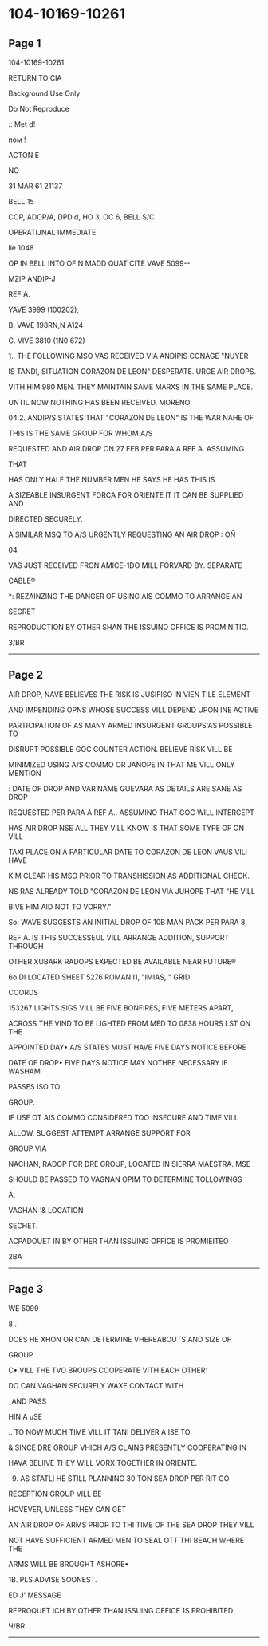 # 104-10169-10261

## Page 1

104-10169-10261

RETURN TO CIA

Background Use Only

Do Not Reproduce

:: Met d!

пом !

ACTON E

NO

31 MAR 61 21137

BELL 15

COP, ADOP/A, DPD d, HO 3, OC 6, BELL S/C

OPERATIJNAL IMMEDIATE

lie 1048

OP IN BELL INTO OFIN MADD QUAT CITE VAVE 5099--

MZIP ANDIP-J

REF A.

YAVE 3999 (100202),

B. VAVE 198RN,N A124

C. VIVE 3810 (1N0 672)

1.. THE FOLLOWING MSO VAS RECEIVED VIA ANDIPIS CONAGE "NUYER

IS TANDI, SITUATION CORAZON DE LEON" DESPERATE. URGE AIR DROPS.

VITH HIM 980 MEN. THEY MAINTAIN SAME MARXS IN THE SAME PLACE.

UNTIL NOW NOTHING HAS BEEN RECEIVED. MORENO:

04 2. ANDIP/S STATES THAT "CORAZON DE LEON" IS THE WAR NAHE OF

THIS IS THE SAME GROUP FOR WHOM A/S

REQUESTED AND AIR DROP ON 27 FEB PER PARA A REF A. ASSUMING

THAT

HAS ONLY HALF THE NUMBER MEN HE SAYS HE HAS THIS IS

A SIZEABLE INSURGENT FORCA FOR ORIENTE IT IT CAN BE SUPPLIED AND

DIRECTED SECURELY.

A SIMILAR MSQ TO A/S URGENTLY REQUESTING AN AIR DROP : OÑ

04

VAS JUST RECEIVED FRON AMICE-1DO MILL FORVARD BY. SEPARATE

CABLE®

*: REZAINZING THE DANGER OF USING AIS COMMO TO ARRANGE AN

SEGRET

REPRODUCTION BY OTHER SHAN THE ISSUINO OFFICE IS PROMINITIO.

3/BR

---

## Page 2

AIR DROP, NAVE BELIEVES THE RISK IS JUSIFISO IN VIEN TILE ELEMENT

AND IMPENDING OPNS WHOSE SUCCESS VILL DEPEND UPON INE ACTIVE

PARTICIPATION OF AS MANY ARMED INSURGENT GROUPS'AS POSSIBLE TO

DISRUPT POSSIBLE GOC COUNTER ACTION. BELIEVE RISK VILL BE

MINIMIZED USING A/S COMMO OR JANOPE IN THAT ME VILL ONLY MENTION

: DATE OF DROP AND VAR NAME GUEVARA AS DETAILS ARE SANE AS DROP

REQUESTED PER PARA A REF A.. ASSUMINO THAT GOC WILL INTERCEPT

HAS AIR DROP NSE ALL THEY VILL KNOW IS THAT SOME TYPE OF ON VILL

TAXI PLACE ON A PARTICULAR DATE TO CORAZON DE LEON VAUS VILI HAVE

KIM CLEAR HIS MSO PRIOR TO TRANSHISSION AS ADDITIONAL CHECK.

NS RAS ALREADY TOLD "CORAZON DE LEON VIA JUHOPE THAT "HE VILL

BIVE HIM AID NOT TO VORRY."

So: WAVE SUGGESTS AN INITIAL DROP OF 10B MAN PACK PER PARA 8,

REF A. IS THIS SUCCESSEUL VILL ARRANGE ADDITION, SUPPORT THROUGH

OTHER XUBARK RADOPS EXPECTED BE AVAILABLE NEAR FUTURE®

6o DI LOCATED SHEET 5276 ROMAN I1, "IMIAS, " GRID

COORDS

153267 LIGHTS SIGS VILL BE FIVE BONFIRES, FIVE METERS APART,

ACROSS THE VIND TO BE LIGHTED FROM MED TO 0838 HOURS LST ON THE

APPOINTED DAY• A/S STATES MUST HAVE FIVE DAYS NOTICE BEFORE

DATE OF DROP• FIVE DAYS NOTICE MAY NOTHBE NECESSARY IF WASHAM

PASSES ISO TO

GROUP.

IF USE OT AIS COMMO CONSIDERED TOO INSECURE AND TIME VILL

ALLOW, SUGGEST ATTEMPT ARRANGE SUPPORT FOR

GROUP VIA

NACHAN, RADOP FOR DRE GROUP, LOCATED IN SIERRA MAESTRA. MSE

SHOULD BE PASSED TO VAGNAN OPIM TO DETERMINE TOLLOWINGS

A.

VAGHAN '& LOCATION

SECHET.

ACPADOUET IN BY OTHER THAN ISSUING OFFICE IS PROMIEITEO

2BA

---

## Page 3

WE 5099

8 .

DOES HE XHON OR CAN DETERMINE VHEREABOUTS AND SIZE OF

GROUP

C• VILL THE TVO BROUPS COOPERATE VITH EACH OTHER:

DO CAN VAGHAN SECURELY WAXE CONTACT WITH

_AND PASS

HIN A uSE

.. TO NOW MUCH TIME VILL IT TANI DELIVER A ISE TO

& SINCE DRE GROUP VHICH A/S CLAINS PRESENTLY COOPERATING IN

HAVA BELIIVE THEY WILL VORX TOGETHER IN ORIENTE.

9. AS STATLI HE STILL PLANNING 30 TON SEA DROP PER RIT GO

RECEPTION GROUP VILL BE

HOVEVER, UNLESS THEY CAN GET

AN AIR DROP OF ARMS PRIOR TO THI TIME OF THE SEA DROP THEY VILL

NOT HAVE SUFFICIENT ARMED MEN TO SEAL OTT THI BEACH WHERE THE

ARMS WILL BE BROUGHT ASHORE•

1B. PLS ADVISE SOONEST.

ED J' MESSAGE

REPROQUET ICH BY OTHER THAN ISSUING OFFICE 1S PROHIBITED

Ч/BR

---

